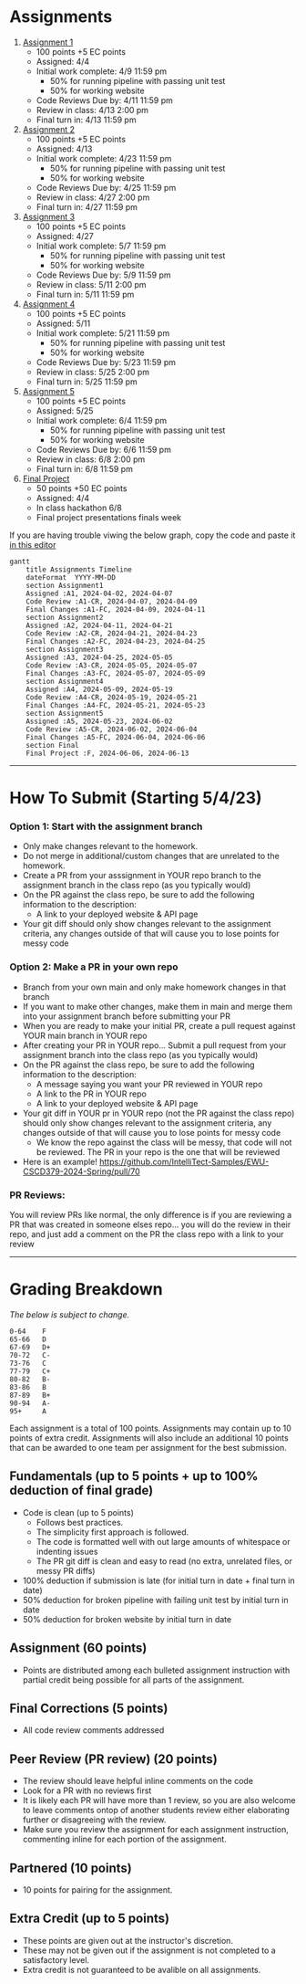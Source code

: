 # Assignments

1. [Assignment 1](Assignment1.md)
   - 100 points +5 EC points
   - Assigned: 4/4
   - Initial work complete: 4/9 11:59 pm
     - 50% for running pipeline with passing unit test
     - 50% for working website
   - Code Reviews Due by: 4/11 11:59 pm
   - Review in class: 4/13 2:00 pm
   - Final turn in: 4/13 11:59 pm
1. [Assignment 2](Assignment2.md)
   - 100 points +5 EC points
   - Assigned: 4/13
   - Initial work complete: 4/23 11:59 pm
     - 50% for running pipeline with passing unit test
     - 50% for working website
   - Code Reviews Due by: 4/25 11:59 pm
   - Review in class: 4/27 2:00 pm
   - Final turn in: 4/27 11:59 pm
1. [Assignment 3](Assignment3.md)
   - 100 points +5 EC points
   - Assigned: 4/27
   - Initial work complete: 5/7 11:59 pm
     - 50% for running pipeline with passing unit test
     - 50% for working website
   - Code Reviews Due by: 5/9 11:59 pm
   - Review in class: 5/11 2:00 pm
   - Final turn in: 5/11 11:59 pm
1. [Assignment 4](Assignment4.md)
   - 100 points +5 EC points
   - Assigned: 5/11
   - Initial work complete: 5/21 11:59 pm
     - 50% for running pipeline with passing unit test
     - 50% for working website
   - Code Reviews Due by: 5/23 11:59 pm
   - Review in class: 5/25 2:00 pm
   - Final turn in: 5/25 11:59 pm
1. [Assignment 5](Assignment5.md)
   - 100 points +5 EC points
   - Assigned: 5/25
   - Initial work complete: 6/4 11:59 pm
     - 50% for running pipeline with passing unit test
     - 50% for working website
   - Code Reviews Due by: 6/6 11:59 pm
   - Review in class: 6/8 2:00 pm
   - Final turn in: 6/8 11:59 pm
1. [Final Project](Final.md)
   - 50 points +50 EC points
   - Assigned: 4/4
   - In class hackathon 6/8
   - Final project presentations finals week

If you are having trouble viwing the below graph, copy the code and paste it [in this editor](https://mermaid-js.github.io/docs/mermaid-live-editor-beta)

```mermaid
gantt
    title Assignments Timeline
    dateFormat  YYYY-MM-DD
    section Assignment1
    Assigned :A1, 2024-04-02, 2024-04-07
    Code Review :A1-CR, 2024-04-07, 2024-04-09
    Final Changes :A1-FC, 2024-04-09, 2024-04-11
    section Assignment2
    Assigned :A2, 2024-04-11, 2024-04-21
    Code Review :A2-CR, 2024-04-21, 2024-04-23
    Final Changes :A2-FC, 2024-04-23, 2024-04-25
    section Assignment3
    Assigned :A3, 2024-04-25, 2024-05-05
    Code Review :A3-CR, 2024-05-05, 2024-05-07
    Final Changes :A3-FC, 2024-05-07, 2024-05-09
    section Assignment4
    Assigned :A4, 2024-05-09, 2024-05-19
    Code Review :A4-CR, 2024-05-19, 2024-05-21
    Final Changes :A4-FC, 2024-05-21, 2024-05-23
    section Assignment5
    Assigned :A5, 2024-05-23, 2024-06-02
    Code Review :A5-CR, 2024-06-02, 2024-06-04
    Final Changes :A5-FC, 2024-06-04, 2024-06-06
    section Final
    Final Project :F, 2024-06-06, 2024-06-13

```

---

# How To Submit (Starting 5/4/23)

### Option 1: Start with the assignment branch

- Only make changes relevant to the homework.
- Do not merge in additional/custom changes that are unrelated to the homework.
- Create a PR from your asssignment in YOUR repo branch to the assignment branch in the class repo (as you typically would)
- On the PR against the class repo, be sure to add the following information to the description:
  - A link to your deployed website & API page
- Your git diff should only show changes relevant to the assignment criteria, any changes outside of that will cause you to lose points for messy code

### Option 2: Make a PR in your own repo

- Branch from your own main and only make homework changes in that branch
- If you want to make other changes, make them in main and merge them into your assignment branch before submitting your PR
- When you are ready to make your initial PR, create a pull request against YOUR main branch in YOUR repo
- After creating your PR in YOUR repo... Submit a pull request from your assignment branch into the class repo (as you typically would)
- On the PR against the class repo, be sure to add the following information to the description:
  - A message saying you want your PR reviewed in YOUR repo
  - A link to the PR in YOUR repo
  - A link to your deployed website & API page
- Your git diff in YOUR pr in YOUR repo (not the PR against the class repo) should only show changes relevant to the assignment criteria, any changes outside of that will cause you to lose points for messy code
  - We know the repo against the class will be messy, that code will not be reviewed. The PR in your repo is the one that will be reviewed
- Here is an example! https://github.com/IntelliTect-Samples/EWU-CSCD379-2024-Spring/pull/70

### PR Reviews:

You will review PRs like normal, the only difference is if you are reviewing a PR that was created in someone elses repo... you will do the review in their repo, and just add a comment on the PR the class repo with a link to your review

---

# Grading Breakdown

_The below is subject to change._

```
0-64	F
65-66	D
67-69	D+
70-72	C-
73-76	C
77-79	C+
80-82	B-
83-86	B
87-89	B+
90-94	A-
95+     A
```

Each assignment is a total of 100 points. Assignments may contain up to 10 points of extra credit.
Assignments will also include an additional 10 points that can be awarded to one team per assignment for the best submission.

## Fundamentals (up to 5 points + up to 100% deduction of final grade)

- Code is clean (up to 5 points)
  - Follows best practices.
  - The simplicity first approach is followed.
  - The code is formatted well with out large amounts of whitespace or indenting issues
  - The PR git diff is clean and easy to read (no extra, unrelated files, or messy PR diffs)
- 100% deduction if submission is late (for initial turn in date + final turn in date)
- 50% deduction for broken pipeline with failing unit test by initial turn in date
- 50% deduction for broken website by initial turn in date

## Assignment (60 points)

- Points are distributed among each bulleted assignment instruction with partial credit being possible for all parts of the assignment.

## Final Corrections (5 points)

- All code review comments addressed

## Peer Review (PR review) (20 points)

- The review should leave helpful inline comments on the code
- Look for a PR with no reviews first
- It is likely each PR will have more than 1 review, so you are also welcome to leave comments ontop of another students review either elaborating further or disagreeing with the review.
- Make sure you review the assignment for each assignment instruction, commenting inline for each portion of the assignment.

## Partnered (10 points)

- 10 points for pairing for the assignment.

## Extra Credit (up to 5 points)

- These points are given out at the instructor's discretion.
- These may not be given out if the assignment is not completed to a satisfactory level.
- Extra credit is not guaranteed to be avalible on all assignments.
